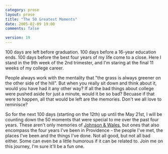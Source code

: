 ```yaml
---
category: prose
layout: prose
title: "The 50 Greatest Moments"
date: 2005-02-09 19:00
comments: false

version: 19
---
```


100 days are left before graduation. 100 days before a 16-year education ends. 100 days before the best four years of my life come to a close. Here I stand in the 9th week of the 2nd trimester, and I'm staring at the final 11 weeks of my college career.

People always work with the mentality that "the grass is always greener on the other side of the hill". But when you really sit down and think about it, would you have had it any other way? If all the bad things about college were pushed aside for just a minute, would it be so bad? Becuase if that were to happen, all that would be left are the memories. Don't we all love to reminisce?

So for the next 100 days (starting on the 12th) up until the May 21st, I will be counting down the 50 moments that were special to me over the past four years. These aren't only memories of [Johnson & Wales][1], but ones that also encompass the four years I've been in Providence - the people I've met, the places I've been and the things I've done. Not all good, but not all bad either. Some can even be a little humorous if it can be related to. Join me on this journey, I'm sure it'll be a fun one.

[1]: http://www.jwu.edu
